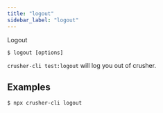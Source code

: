 ```yaml
---
title: "logout"
sidebar_label: "logout"
---
```



Logout

```shell
$ logout [options]
```

`crusher-cli test:logout` will log you out of crusher.
## Examples

```shell
$ npx crusher-cli logout
```
